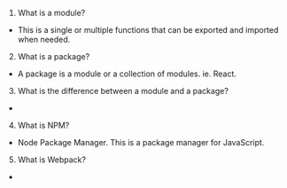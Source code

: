 1. What is a module?
- This is a single or multiple functions that can be exported and imported when needed.

2. What is a package?
- A package is a module or a collection of modules. ie. React.

3. What is the difference between a module and a package?
- 

4. What is NPM?
- Node Package Manager. This is a package manager for JavaScript.

5. What is Webpack?
- 